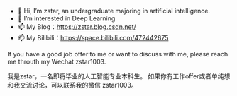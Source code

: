 - 👋 Hi, I’m zstar, an undergraduate majoring in artificial intelligence.
- 👀 I’m interested in Deep Learning
- 📫 My Blog：https://zstar.blog.csdn.net/
- 📫 My Bilibili：https://space.bilibili.com/472442675

If you have a good job offer to me or want to discuss with me, please reach me throuth my Wechat zstar1003.

我是zstar，一名即将毕业的人工智能专业本科生。
如果你有工作offer或者单纯想和我交流讨论，可以联系我的微信 zstar1003。



